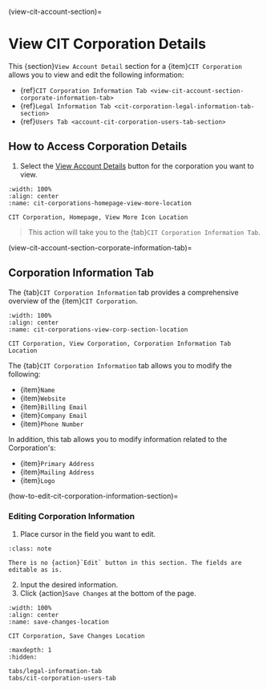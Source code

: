 
(view-cit-account-section)=
# View CIT Corporation Details

This {section}`View Account Detail` section for a {item}`CIT Corporation` allows you to view and edit the following information:

- {ref}`CIT Corporation Information Tab <view-cit-account-section-corporate-information-tab>`
- {ref}`Legal Information Tab <cit-corporation-legal-information-tab-section>`
- {ref}`Users Tab <account-cit-corporation-users-tab-section>`

## How to Access Corporation Details

1. Select the [View Account Details](#view-more-icon) button for the corporation you want to view.

```{lazyfigure} ../../../_static/solo_app/CIT_Corporation/cit-corporations-homepage-view-more-location.webp
:width: 100%
:align: center
:name: cit-corporations-homepage-view-more-location

CIT Corporation, Homepage, View More Icon Location
```

> This action will take you to the {tab}`CIT Corporation Information Tab`.

(view-cit-account-section-corporate-information-tab)=
## Corporation Information Tab

The {tab}`CIT Corporation Information` tab provides a comprehensive overview of the {item}`CIT Corporation`.

```{lazyfigure} ../../../_static/solo_app/Account/CITCorporations/cit-corporate-information-tab-location.jpg
:width: 100%
:align: center
:name: cit-corporations-view-corp-section-location

CIT Corporation, View Corporation, Corporation Information Tab Location
```

The {tab}`CIT Corporation Information` tab allows you to modify the following:

- {item}`Name`
- {item}`Website`
- {item}`Billing Email`
- {item}`Company Email`
- {item}`Phone Number`

In addition, this tab allows you to modify information related to the Corporation's:

- {item}`Primary Address`
- {item}`Mailing Address`
- {item}`Logo`

(how-to-edit-cit-corporation-information-section)=
### Editing Corporation Information

1. Place cursor in the field you want to edit.

```{admonition} Note
:class: note

There is no {action}`Edit` button in this section. The fields are editable as is.
```

2. Input the desired information.
3. Click {action}`Save Changes` at the bottom of the page.

```{lazyfigure} ../../../_static/solo_app/Universal/view-sponsorship-organization/save-changes-location.jpg
:width: 100%
:align: center
:name: save-changes-location

CIT Corporation, Save Changes Location
```

```{toctree}
:maxdepth: 1
:hidden:

tabs/legal-information-tab
tabs/cit-corporation-users-tab
```